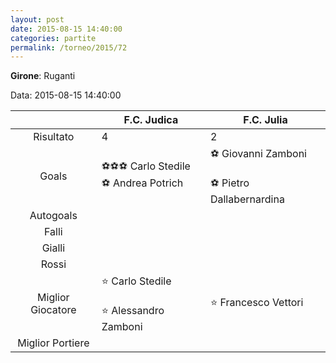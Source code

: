 ```yaml
---
layout: post
date: 2015-08-15 14:40:00
categories: partite
permalink: /torneo/2015/72
---
```

**Girone**: Ruganti

Data: 2015-08-15 14:40:00

| | F.C. Judica | F.C. Julia |
|:-----:|-----|-----|
Risultato|4|2
Goals|⚽⚽⚽ Carlo Stedile<br/>⚽ Andrea Potrich|⚽ Giovanni Zamboni<br/><br/>⚽ Pietro Dallabernardina<br/>
Autogoals||
Falli||
Gialli||
Rossi||
Miglior Giocatore|⭐ Carlo Stedile<br/><br/>⭐ Alessandro Zamboni<br/>|⭐ Francesco Vettori<br/>
Miglior Portiere||